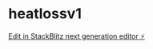 # heatlossv1

[Edit in StackBlitz next generation editor ⚡️](https://stackblitz.com/~/github.com/jackcharles33/heatlossv1)